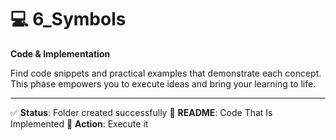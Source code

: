 # 💻 6_Symbols

**Code & Implementation**

Find code snippets and practical examples that demonstrate each concept. This phase empowers you to execute ideas and bring your learning to life.

---

✅ **Status**: Folder created successfully
📄 **README**: Code That Is Implemented
🎯 **Action**: Execute it
